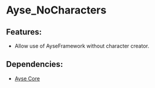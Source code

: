 # Ayse_NoCharacters

## Features:
* Allow use of AyseFramework without character creator.

## Dependencies:
* [Ayse Core](https://github.com/ayse-framework/Ayse_Core)
